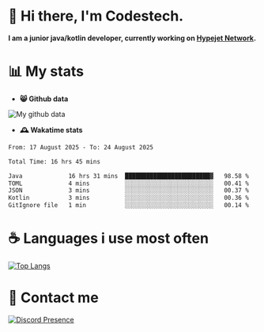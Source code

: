 # 👋 Hi there, I'm Codestech.
**I am a junior java/kotlin developer, currently working on [Hypejet Network](https://github.com/Hypejet).**

# 📊 My stats
- **😸 Github data**

![My github data](https://github-readme-stats.vercel.app/api?username=Codestech1&count_private=true&include_all_commits=true&theme=codeSTACKr)

- **🕰️ Wakatime stats**
<!--START_SECTION:waka-->

```txt
From: 17 August 2025 - To: 24 August 2025

Total Time: 16 hrs 45 mins

Java             16 hrs 31 mins  ████████████████████████▓   98.58 %
TOML             4 mins          ░░░░░░░░░░░░░░░░░░░░░░░░░   00.41 %
JSON             3 mins          ░░░░░░░░░░░░░░░░░░░░░░░░░   00.37 %
Kotlin           3 mins          ░░░░░░░░░░░░░░░░░░░░░░░░░   00.36 %
GitIgnore file   1 min           ░░░░░░░░░░░░░░░░░░░░░░░░░   00.14 %
```

<!--END_SECTION:waka-->

# ☕ Languages i use most often
[![Top Langs](https://github-readme-stats.vercel.app/api/top-langs/?username=Codestech1&layout=compact&langs_count=8&exclude_repo=window5000.github.io&theme=codeSTACKr)](https://github.com/anuraghazra/github-readme-stats)

# 💬 Contact me
[![Discord Presence](https://lanyard.cnrad.dev/api/650718742157852740)](https://discord.com/users/650718742157852740)
</br>
